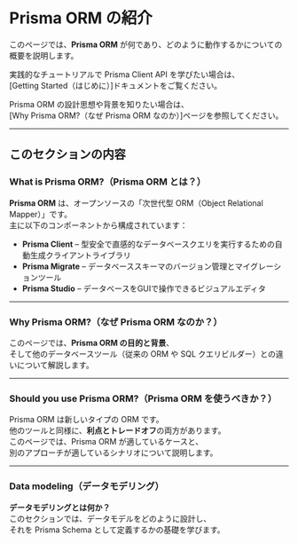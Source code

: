 # Prisma ORM の紹介

このページでは、**Prisma ORM** が何であり、どのように動作するかについての概要を説明します。

実践的なチュートリアルで Prisma Client API を学びたい場合は、  
[Getting Started（はじめに）]ドキュメントをご覧ください。

Prisma ORM の設計思想や背景を知りたい場合は、  
[Why Prisma ORM?（なぜ Prisma ORM なのか）]ページを参照してください。

---

## このセクションの内容

### What is Prisma ORM?（Prisma ORM とは？）

**Prisma ORM** は、オープンソースの「次世代型 ORM（Object Relational Mapper）」です。  
主に以下のコンポーネントから構成されています：

- **Prisma Client** – 型安全で直感的なデータベースクエリを実行するための自動生成クライアントライブラリ  
- **Prisma Migrate** – データベーススキーマのバージョン管理とマイグレーションツール  
- **Prisma Studio** – データベースをGUIで操作できるビジュアルエディタ  

---

### Why Prisma ORM?（なぜ Prisma ORM なのか？）

このページでは、**Prisma ORM の目的と背景**、  
そして他のデータベースツール（従来の ORM や SQL クエリビルダー）との違いについて解説します。

---

### Should you use Prisma ORM?（Prisma ORM を使うべきか？）

Prisma ORM は新しいタイプの ORM です。  
他のツールと同様に、**利点とトレードオフ**の両方があります。  
このページでは、Prisma ORM が適しているケースと、  
別のアプローチが適しているシナリオについて説明します。

---

### Data modeling（データモデリング）

**データモデリングとは何か？**  
このセクションでは、データモデルをどのように設計し、  
それを Prisma Schema として定義するかの基礎を学びます。









